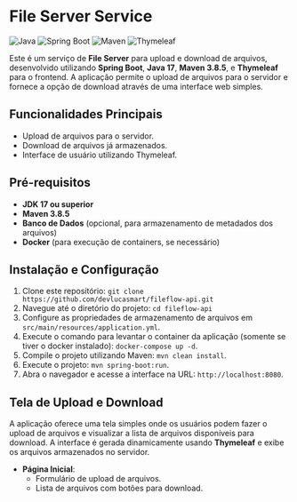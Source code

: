 # File Server Service

![Java](https://img.shields.io/badge/Java-17-red.svg)
![Spring Boot](https://img.shields.io/badge/Spring%20Boot-3.1.10-brightgreen.svg)
![Maven](https://img.shields.io/badge/Maven-3.8.5-yellow.svg)
![Thymeleaf](https://img.shields.io/badge/Thymeleaf-3.1.14-orange.svg)

Este é um serviço de **File Server** para upload e download de arquivos, desenvolvido utilizando **Spring Boot**, **Java 17**, **Maven 3.8.5**, e **Thymeleaf** para o frontend. A aplicação permite o upload de arquivos para o servidor e fornece a opção de download através de uma interface web simples.

## Funcionalidades Principais

- Upload de arquivos para o servidor.
- Download de arquivos já armazenados.
- Interface de usuário utilizando Thymeleaf.

## Pré-requisitos

- **JDK 17 ou superior**
- **Maven 3.8.5**
- **Banco de Dados** (opcional, para armazenamento de metadados dos arquivos)
- **Docker** (para execução de containers, se necessário)

## Instalação e Configuração

1. Clone este repositório: `git clone https://github.com/devlucasmart/fileflow-api.git`
2. Navegue até o diretório do projeto: `cd fileflow-api`
3. Configure as propriedades de armazenamento de arquivos em `src/main/resources/application.yml`.
4. Execute o comando para levantar o container da aplicação (somente se tiver o docker instalado): `docker-compose up -d`.
5. Compile o projeto utilizando Maven: `mvn clean install`.
6. Execute o projeto: `mvn spring-boot:run`.
7. Abra o navegador e acesse a interface na URL: `http://localhost:8080`.

## Tela de Upload e Download

A aplicação oferece uma tela simples onde os usuários podem fazer o upload de arquivos e visualizar a lista de arquivos disponíveis para download. A interface é gerada dinamicamente usando **Thymeleaf** e exibe os arquivos armazenados no servidor.

- **Página Inicial**: 
  - Formulário de upload de arquivos.
  - Lista de arquivos com botões para download.